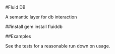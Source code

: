 #Fluid DB

A semantic layer for db interaction

##install
	gem install fluiddb

##Examples

See the tests for a reasonable run down on usage.
